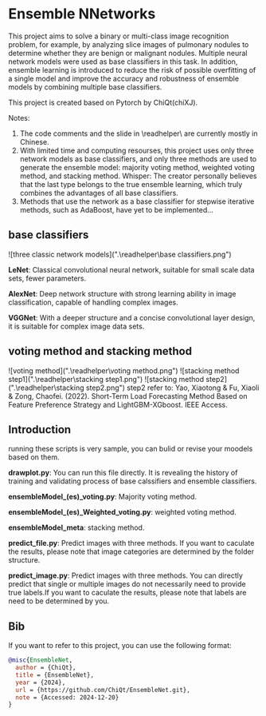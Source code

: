 # Ensemble NNetworks
This project aims to solve a binary or multi-class image recognition problem, for example, by analyzing slice images of pulmonary nodules to determine whether they are benign or malignant nodules. Multiple neural network models were used as base classifiers in this task. In addition, ensemble learning is introduced to reduce the risk of possible overfitting of a single model and improve the accuracy and robustness of ensemble models by combining multiple base classifiers.

This project is created based on Pytorch by ChiQt(chiXJ).

Notes:

1. The code comments and the slide in \readhelper\ are currently mostly in Chinese.
2. With limited time and computing resourses, this project uses only three network models as base classifiers, and only three methods are used to generate the ensemble model: majority voting method, weighted voting method, and stacking method. Whisper: The creator personally believes that the last type belongs to the true ensemble learning, which truly combines the advantages of all base classifiers.
3. Methods that use the network as a base classifier for stepwise iterative methods, such as AdaBoost, have yet to be implemented...

## base classifiers
![three classic network models](".\readhelper\base classifiers.png")

**LeNet**: Classical convolutional neural network, suitable for small scale data sets, fewer parameters.

**AlexNet**: Deep network structure with strong learning ability in image classification, capable of handling complex images.

**VGGNet**: With a deeper structure and a concise convolutional layer design, it is suitable for complex image data sets.

## voting method and stacking method
![voting method](".\readhelper\voting method.png")
![stacking method step1](".\readhelper\stacking step1.png")
![stacking method step2](".\readhelper\stacking step2.png")
step2 refer to: Yao, Xiaotong & Fu, Xiaoli & Zong, Chaofei. (2022). Short-Term Load Forecasting Method Based on Feature Preference Strategy and LightGBM-XGboost. IEEE Access.

## Introduction
running these scripts is very sample, you can bulid or revise your moodels based on them.

**drawplot.py**: You can run this file directly. It is revealing the history of training and validating process of base calssifiers and ensemble classifiers.

**ensembleModel_(es)_voting.py**: Majority voting method.

**ensembleModel_(es)_Weighted_voting.py**: weighted voting method.

**ensembleModel_meta**: stacking method.

**predict_file.py**: Predict images with three methods. If you want to caculate the
results, please note that image categories are determined by the folder structure.

**predict_image.py**: Predict images with three methods. You can directly predict that single or multiple images do not necessarily need to provide true labels.If you want to caculate the results, please note that labels are need to be determined by you.


## Bib

If you want to refer to this project, you can use the following format:

```bibtex
@misc{EnsembleNet,
  author = {ChiQt},
  title = {EnsembleNet},
  year = {2024},
  url = {https://github.com/ChiQt/EnsembleNet.git},
  note = {Accessed: 2024-12-20}
}

